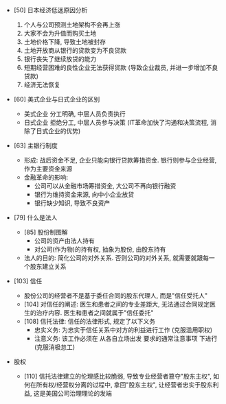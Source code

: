 * [50] 日本经济低迷原因分析
  1. 个人与公司预测土地架构不会再上涨
  2. 大家不会为升值而购买土地
  3. 土地价格下降, 导致土地被封存
  4. 土地开放商从银行的贷款变为不良贷款
  5. 银行丧失了继续放贷的能力
  6. 短期经营困难的良性企业无法获得贷款 (导致企业裁员, 并进一步增加不良贷款)
  7. 经济无法恢复
  
* [60] 美式企业与日式企业的区别
  * 美式企业 分工明确, 中层人员负责执行
  * 日式企业 拒绝分工, 中层人员参与决策 (IT革命加快了沟通和决策流程, 消除了日式企业的优势)

* [63] 主银行制度
  * 形成: 战后资金不足, 企业只能向银行贷款筹措资金. 银行则参与企业经营, 作为主要资金来源
  * 金融革命的影响: 
    * 公司可以从金融市场筹措资金, 大公司不再向银行融资
    * 银行为维持资金来源, 向中小企业放贷
    * 银行缺少知识, 导致不良资产
    
* [79] 什么是法人
  * [85] 股份制图解
    * 公司的资产由法人持有  
    * 对公司(作为物)的持有权, 抽象为股份, 由股东持有
  * 法人的目的: 简化公司的对外关系. 否则公司的对外关系, 就需要就跟每一个股东建立关系
  
* [103] 信任
  * 股份公司的经营者不是基于委任合同的股东代理人, 而是"信任受托人"
  * [104] 对信任的阐述: 医生和患者之间的专业差距大, 无法通过合同规定医生的治疗内容. 医生和患者之间就属于"信任委托"
  * [108] 信托法律: 信任的法律形式, 规定了以下义务
    * 忠实义务: 为忠实于信任关系中对方的利益进行工作 (克服滥用职权)
    * 注意义务: 该工作必须在 从各自立场出发 要求的通常注意事项 下进行 (克服消极怠工)

* 股权
  * [110] 信托法律建立的伦理感比较脆弱, 导致专业经营者篡夺"股东主权", 如何在所有权/经营权分离的过程中, 拿回"股东主权", 让经营者忠实于股东利益, 这是美国公司治理理论的发端
